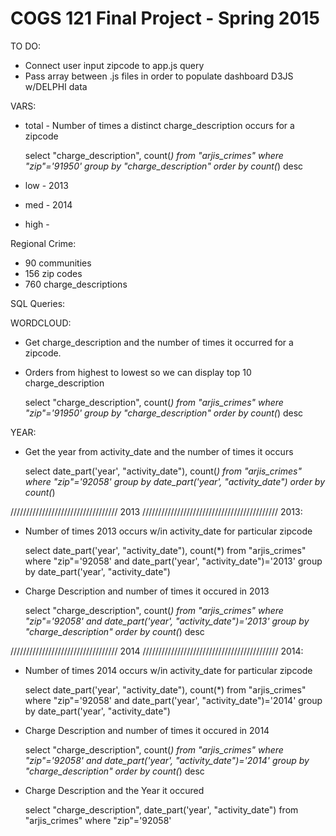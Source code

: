 COGS 121 Final Project - Spring 2015
===========

TO DO:
- Connect user input zipcode to app.js query
- Pass array between .js files in order to populate dashboard D3JS w/DELPHI data


VARS:
- total - Number of times a distinct charge_description occurs for a zipcode

	select  "charge_description", count(*)
	from "arjis_crimes"
	where "zip"='91950'
	group by "charge_description"
	order by count(*) desc
	
- low - 2013
- med - 2014
- high -


Regional Crime:
- 90 communities
- 156 zip codes
- 760 charge_descriptions



SQL Queries:

WORDCLOUD:
- Get charge_description and the number of times it occurred for a zipcode. 
- Orders from highest to lowest so we can display top 10 charge_description

	select  "charge_description", count(*)
	from "arjis_crimes"
	where "zip"='91950'
	group by "charge_description"
	order by count(*) desc
	
YEAR:
- Get the year from activity_date and the number of times it occurs

	select date_part('year', "activity_date"), count(*)
	from "arjis_crimes" 
	where "zip"='92058'
	group by date_part('year', "activity_date")
	order by count(*)
	

////////////////////////////////// 2013 ///////////////////////////////////////////
2013:
- Number of times 2013 occurs w/in activity_date for particular zipcode

	select date_part('year', "activity_date"), count(*)
	from "arjis_crimes" 
	where "zip"='92058' and date_part('year', "activity_date")='2013'
	group by date_part('year', "activity_date")
	
	
- Charge Description and number of times it occured in 2013

	select  "charge_description", count(*)
	from "arjis_crimes"
	where "zip"='92058' and date_part('year', "activity_date")='2013'
	group by "charge_description"
	order by count(*) desc
	

////////////////////////////////// 2014 ///////////////////////////////////////////
2014:
- Number of times 2014 occurs w/in activity_date for particular zipcode

	select date_part('year', "activity_date"), count(*)
	from "arjis_crimes" 
	where "zip"='92058' and date_part('year', "activity_date")='2014'
	group by date_part('year', "activity_date")


- Charge Description and number of times it occured in 2014

	select  "charge_description", count(*)
	from "arjis_crimes"
	where "zip"='92058' and date_part('year', "activity_date")='2014'
	group by "charge_description"
	order by count(*) desc








- Charge Description and the Year it occured

	select "charge_description", date_part('year', "activity_date")
	from "arjis_crimes" 
	where "zip"='92058'
	


